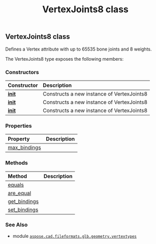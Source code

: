 ﻿---
title: VertexJoints8 class
second_title: Aspose.CAD for Python via .NET API References
description: 
type: docs
weight: 130
url: /python-net/aspose.cad.fileformats.glb.geometry.vertextypes/vertexjoints8/
is_root: false
---

## VertexJoints8 class

Defines a Vertex attribute with up to 65535 bone joints and 8 weights.



The VertexJoints8 type exposes the following members:

### Constructors
| Constructor | Description |
| :- | :- |
| [__init__](/cad/python-net/aspose.cad.fileformats.glb.geometry.vertextypes/vertexjoints8/__init__/#int) | Constructs a new instance of VertexJoints8 |
| [__init__](/cad/python-net/aspose.cad.fileformats.glb.geometry.vertextypes/vertexjoints8/__init__/#any) | Constructs a new instance of VertexJoints8 |
| [__init__](/cad/python-net/aspose.cad.fileformats.glb.geometry.vertextypes/vertexjoints8/__init__/#) | Constructs a new instance of VertexJoints8 |


### Properties
| Property | Description |
| :- | :- |
| [max_bindings](/cad/python-net/aspose.cad.fileformats.glb.geometry.vertextypes/vertexjoints8/max_bindings) |  |


### Methods
| Method | Description |
| :- | :- |
| [equals](/cad/python-net/aspose.cad.fileformats.glb.geometry.vertextypes/vertexjoints8/equals/#aspose.cad.fileformats.glb.geometry.vertextypes.VertexJoints8) |  |
| [are_equal](/cad/python-net/aspose.cad.fileformats.glb.geometry.vertextypes/vertexjoints8/are_equal/#any-any) |  |
| [get_bindings](/cad/python-net/aspose.cad.fileformats.glb.geometry.vertextypes/vertexjoints8/get_bindings/#) |  |
| [set_bindings](/cad/python-net/aspose.cad.fileformats.glb.geometry.vertextypes/vertexjoints8/set_bindings/#any) |  |



### See Also
* module [`aspose.cad.fileformats.glb.geometry.vertextypes`](..)

